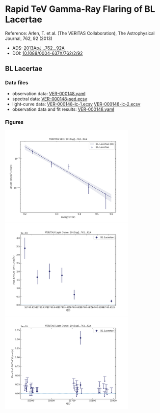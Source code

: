 # Rapid TeV Gamma-Ray Flaring of BL Lacertae

Reference:
Arlen, T. et al. (The VERITAS Collaboration), The Astrophysical Journal, 762, 92 (2013)

- ADS: [2013ApJ...762...92A](http://adsabs.harvard.edu/abs/2013ApJ...762...92A)
- DOI: [10.1088/0004-637X/762/2/92](https://doi.org/10.1088/0004-637X/762/2/92)

## BL Lacertae
### Data files

- observation data: [VER-000148.yaml](VER-000148.yaml)  
- spectral data: [VER-000148-sed.ecsv](VER-000148-sed.ecsv)  
- light-curve data: [VER-000148-lc-1.ecsv](VER-000148-lc-1.ecsv)  [VER-000148-lc-2.ecsv](VER-000148-lc-2.ecsv)  
- observation data and fit results: [VER-000148.yaml](VER-000148.yaml)  


### Figures

<img src="figures/2013ApJ...762...92A-VER-148-1-sed.png" alt="drawing" width="400"/>
<img src="figures/2013ApJ...762...92A-VER-148-1-lc.png" alt="drawing" width="400"/>
<img src="figures/2013ApJ...762...92A-VER-148-2-lc.png" alt="drawing" width="400"/>


